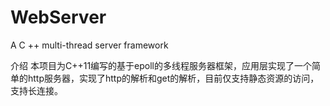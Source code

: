 # WebServer
A C ++ multi-thread server framework

介绍
本项目为C++11编写的基于epoll的多线程服务器框架，应用层实现了一个简单的http服务器，实现了http的解析和get的解析，目前仅支持静态资源的访问，支持长连接。
